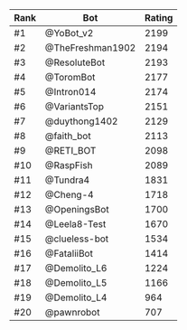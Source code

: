 Rank|Bot|Rating
---|---|---
#1|@YoBot_v2|2199
#2|@TheFreshman1902|2194
#3|@ResoluteBot|2193
#4|@ToromBot|2177
#5|@Intron014|2174
#6|@VariantsTop|2151
#7|@duythong1402|2129
#8|@faith_bot|2113
#9|@RETI_BOT|2098
#10|@RaspFish|2089
#11|@Tundra4|1831
#12|@Cheng-4|1718
#13|@OpeningsBot|1700
#14|@Leela8-Test|1670
#15|@clueless-bot|1534
#16|@FataliiBot|1414
#17|@Demolito_L6|1224
#18|@Demolito_L5|1166
#19|@Demolito_L4|964
#20|@pawnrobot|707
